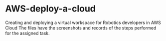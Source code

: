 # AWS-deploy-a-cloud
Creating and deploying a virtual workspace for Robotics developers in AWS Cloud
The files have the screenshots and records of the steps performed for the assigned task.
